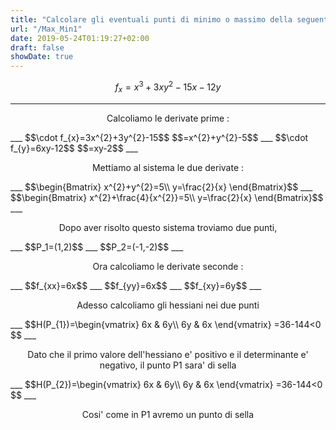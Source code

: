 ```yaml
---
title: "Calcolare gli eventuali punti di minimo o massimo della seguente funzione"
url: "/Max_Min1"
date: 2019-05-24T01:19:27+02:00
draft: false
showDate: true
---
```


$$f_{x}=x^3+3xy^2-15x-12y$$
___
<p align="center">Calcoliamo le derivate prime : </p>
___
   $$\cdot f_{x}=3x^{2}+3y^{2}-15$$
   $$=x^{2}+y^{2}-5$$
___
   $$\cdot f_{y}=6xy-12$$
   $$=xy-2$$
___
<p align="center">Mettiamo al sistema le due derivate : </p>
___
$$\begin{Bmatrix}
x^{2}+y^{2}=5\\
y=\frac{2}{x}
\end{Bmatrix}$$
___
$$\begin{Bmatrix}
x^{2}+\frac{4}{x^{2}}=5\\
y=\frac{2}{x}
\end{Bmatrix}$$
___

<p align="center">Dopo aver risolto questo sistema troviamo due punti,</p>
___
$$P_1=(1,2)$$
___
$$P_2=(-1,-2)$$
___
<p align="center">Ora calcoliamo le derivate seconde : </p>
___
$$f_{xx}=6x$$
___
$$f_{yy}=6x$$
___
$$f_{xy}=6y$$
___
<p align="center">Adesso calcoliamo gli hessiani nei due punti</p>
___
$$H(P_{1})=\begin{vmatrix}
6x & 6y\\
6y & 6x
\end{vmatrix}
=36-144<0
$$
___
<p align="center">Dato che il primo valore dell'hessiano e' positivo e il determinante e' negativo, il punto P1 sara' di sella</p>
___
$$H(P_{2})=\begin{vmatrix}
6x & 6y\\
6y & 6x
\end{vmatrix}
=36-144<0
$$
___
<p align="center">Cosi' come in P1 avremo un punto di sella</p>